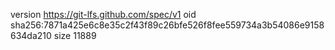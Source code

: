 version https://git-lfs.github.com/spec/v1
oid sha256:7871a425e6c8e35c2f43f89c26bfe526f8fee559734a3b54086e9158634da210
size 11889
